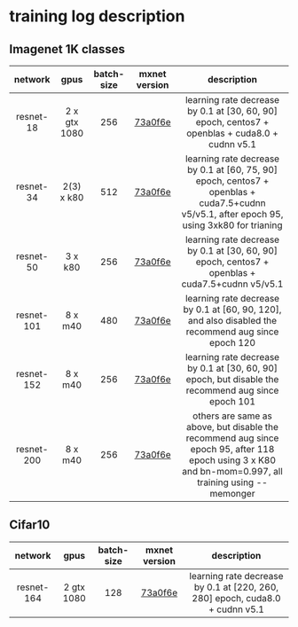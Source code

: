 # training log description

## Imagenet 1K classes

| network    | gpus | batch-size | mxnet version | description |
| :---------:| :---:| :---------:|:----: | :-----------:|
| resnet-18 |  2 x gtx 1080  | 256  |[73a0f6e](https://github.com/dmlc/mxnet/commit/73a0f6eb7f5570c3a8aa93f9e1fa6bf257a7bdd8) |learning rate decrease by 0.1 at [30, 60, 90] epoch, centos7 + openblas + cuda8.0 + cudnn v5.1|
| resnet-34 |  2(3) x k80  | 512  |[73a0f6e](https://github.com/dmlc/mxnet/commit/73a0f6eb7f5570c3a8aa93f9e1fa6bf257a7bdd8) |learning rate decrease by 0.1 at [60, 75, 90] epoch, centos7 + openblas + cuda7.5+cudnn v5/v5.1, after epoch 95, using 3xk80 for trianing|
| resnet-50 |  3 x k80  | 256  |[73a0f6e](https://github.com/dmlc/mxnet/commit/73a0f6eb7f5570c3a8aa93f9e1fa6bf257a7bdd8) |learning rate decrease by 0.1 at [30, 60, 90] epoch, centos7 + openblas + cuda7.5+cudnn v5/v5.1|
| resnet-101 | 8 x m40 | 480 | [73a0f6e](https://github.com/dmlc/mxnet/commit/73a0f6eb7f5570c3a8aa93f9e1fa6bf257a7bdd8) | learning rate decrease by 0.1 at [60, 90, 120], and also disabled the recommend aug since epoch 120 |
| resnet-152 | 8 x m40 | 256 | [73a0f6e](https://github.com/dmlc/mxnet/commit/73a0f6eb7f5570c3a8aa93f9e1fa6bf257a7bdd8) | learning rate decrease by 0.1 at [30, 60, 90] epoch, but disable the recommend aug since epoch 101 |
| resnet-200 | 8 x m40 | 256 | [73a0f6e](https://github.com/dmlc/mxnet/commit/73a0f6eb7f5570c3a8aa93f9e1fa6bf257a7bdd8) | others are same as above, but disable the recommend aug since epoch 95, after 118 epoch using 3 x K80 and bn-mom=0.997, all training using --memonger |

## Cifar10

| network    | gpus | batch-size | mxnet version | description |
| :---------:| :---:| :---------:|:-------------:|:-----------:|
|  resnet-164|  2 gtx 1080   | 128        | [73a0f6e](https://github.com/dmlc/mxnet/commit/73a0f6eb7f5570c3a8aa93f9e1fa6bf257a7bdd8)| learning rate decrease by 0.1 at [220, 260, 280] epoch, cuda8.0 + cudnn v5.1|

